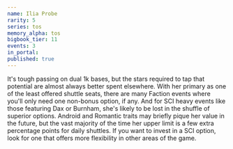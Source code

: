 ```yaml
---
name: Ilia Probe
rarity: 5
series: tos
memory_alpha: tos
bigbook_tier: 11
events: 3
in_portal:
published: true
---
```


It's tough passing on dual 1k bases, but the stars required to tap that potential are almost always better spent elsewhere. With her primary as one of the least offered shuttle seats, there are many Faction events where you'll only need one non-bonus option, if any. And for SCI heavy events like those featuring Dax or Burnham, she's likely to be lost in the shuffle of superior options. Android and Romantic traits may briefly pique her value in the future, but the vast majority of the time her upper limit is a few extra percentage points for daily shuttles. If you want to invest in a SCI option, look for one that offers more flexibility in other areas of the game.
